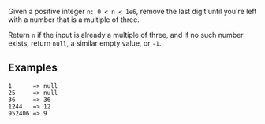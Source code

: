 Given a positive integer `n: 0 < n < 1e6`, remove the last digit until you're left with a number that is a multiple of three.

Return `n` if the input is already a multiple of three, and if no such number exists, return `null`, a similar empty value, or `-1`.

## Examples

```
1      => null
25     => null
36     => 36
1244   => 12
952406 => 9
```
